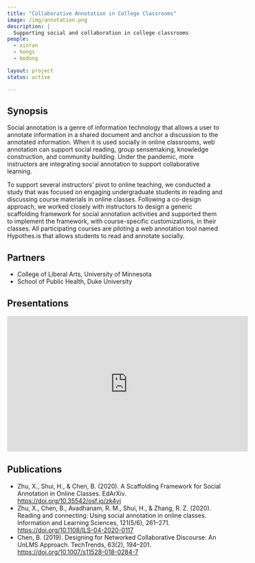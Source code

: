 ```yaml
---
title: "Collaborative Annotation in College Classrooms"
image: /img/annotation.png
description: |
  Supporting social and collaboration in college classrooms
people:
  - xinran
  - hongs
  - bodong

layout: project
status: active

---
```


## Synopsis

Social annotation is a genre of information technology that allows a user to annotate information in a shared document and anchor a discussion to the annotated information. When it is used socially in online classrooms, web annotation can support social reading, group sensemaking, knowledge construction, and community building. Under the pandemic, more instructors are integrating social annotation to support collaborative learning. 

To support several instructors’ pivot to online teaching, we conducted a study that was focused on engaging undergraduate students in reading and discussing course materials in online classes. Following a co-design approach, we worked closely with instructors to design a generic scaffolding framework for social annotation activities and supported them to implement the framework, with course-specific customizations, in their classes. All participating courses are piloting a web annotation tool named Hypothes.is that allows students to read and annotate socially. 


## Partners

- College of Liberal Arts, University of Minnesota
- School of Public Health, Duke University

## Presentations
<iframe width="560" height="315" src="https://www.youtube.com/embed/ut25Dm4eNhk?list=PLmuJEyeapl2ceOSuvT83CwGuJ64ceMaqp" frameborder="0" allow="autoplay; encrypted-media" allowfullscreen></iframe>

## Publications

- Zhu, X., Shui, H., & Chen, B. (2020). A Scaffolding Framework for Social Annotation in Online Classes. EdArXiv. https://doi.org/10.35542/osf.io/zk4vj
- Zhu, X., Chen, B., Avadhanam, R. M., Shui, H., & Zhang, R. Z. (2020). Reading and connecting: Using social annotation in online classes. Information and Learning Sciences, 121(5/6), 261–271. https://doi.org/10.1108/ILS-04-2020-0117
- Chen, B. (2019). Designing for Networked Collaborative Discourse: An UnLMS Approach. TechTrends, 63(2), 194–201. https://doi.org/10.1007/s11528-018-0284-7
